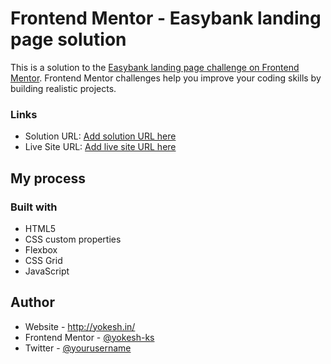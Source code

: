 # Frontend Mentor - Easybank landing page solution

This is a solution to the [Easybank landing page challenge on Frontend Mentor](https://www.frontendmentor.io/challenges/easybank-landing-page-WaUhkoDN). Frontend Mentor challenges help you improve your coding skills by building realistic projects. 


### Links

- Solution URL: [Add solution URL here](https://your-solution-url.com)
- Live Site URL: [Add live site URL here](https://your-live-site-url.com)

## My process

### Built with

- HTML5
- CSS custom properties
- Flexbox
- CSS Grid
- JavaScript

## Author

- Website - http://yokesh.in/
- Frontend Mentor - [@yokesh-ks](https://www.frontendmentor.io/profile/yokesh-ks)
- Twitter - [@yourusername](https://www.twitter.com/yourusername)
